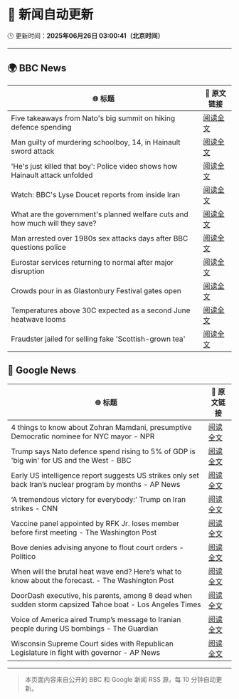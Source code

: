 # 🧠 新闻自动更新

🕒 更新时间：**2025年06月26日 03:00:41（北京时间）**

---

## 🌍 BBC News

| 🌐 标题 | 🔗 原文链接 |
|--------|-------------|
| Five takeaways from Nato's big summit on hiking defence spending | [阅读全文](https://www.bbc.com/news/articles/cvg8pd2y80go) |
| Man guilty of murdering schoolboy, 14, in Hainault sword attack | [阅读全文](https://www.bbc.com/news/articles/cwyrg6ynnx9o) |
| 'He's just killed that boy': Police video shows how Hainault attack unfolded | [阅读全文](https://www.bbc.com/news/articles/clyx0xkjmmgo) |
| Watch: BBC's Lyse Doucet reports from inside Iran | [阅读全文](https://www.bbc.com/news/videos/ceq7jjg929qo) |
| What are the government's planned welfare cuts and how much will they save? | [阅读全文](https://www.bbc.com/news/articles/cdjxygjrk9ro) |
| Man arrested over 1980s sex attacks days after BBC questions police | [阅读全文](https://www.bbc.com/news/articles/cpqnly2x8qno) |
| Eurostar services returning to normal after major disruption | [阅读全文](https://www.bbc.com/news/articles/c4gedxe7wnro) |
| Crowds pour in as Glastonbury Festival gates open | [阅读全文](https://www.bbc.com/news/articles/c23g4vd7p99o) |
| Temperatures above 30C expected as a second June heatwave looms | [阅读全文](https://www.bbc.com/weather/articles/cx2g8vw8v0jo) |
| Fraudster jailed for selling fake 'Scottish-grown tea' | [阅读全文](https://www.bbc.com/news/articles/c1dngyk69d0o) |

## 📰 Google News

| 🌐 标题 | 🔗 原文链接 |
|--------|-------------|
| 4 things to know about Zohran Mamdani, presumptive Democratic nominee for NYC mayor - NPR | [阅读全文](https://news.google.com/rss/articles/CBMif0FVX3lxTE5YQllWaUtHd250RDFaQWFfY2d0b3JlVm5OZW50Y1U4eXRqa0dCdTU4aDc2c1ZDdThra3g3MXlkTWFaZ213R21hMU53Zzh5VXlnUE8tUnpJVHpsUEw3a0xXYkE3Ul9OdXgxY1BoVmFoTGE3MkVuVDNuUE1qOTgzWmc?oc=5) |
| Trump says Nato defence spend rising to 5% of GDP is 'big win' for US and the West - BBC | [阅读全文](https://news.google.com/rss/articles/CBMiVEFVX3lxTE1UVDJEekpkZU9BTU8tWUVJZklGSENwdW02YzFPaDFza2QxQy1hUHRFb3JsNlpra3BWbHhIUGdrQWU5MTlidFZNenJkY1ozanloQlNFRA?oc=5) |
| Early US intelligence report suggests US strikes only set back Iran’s nuclear program by months - AP News | [阅读全文](https://news.google.com/rss/articles/CBMipgFBVV95cUxNOTY4UFQ0eGpLeEVpSHFqdEg2Wjh3M0xGX3N0RFRDdXFXUmd0emUxS1E1TE1DR1lYcWlTT1l0TGE4S0tCSDJwMmtpMjdRUFc4cEw4M2xZZ2lFU05RV3VrdkJoQnJRRG9pQWU4QVJ2cjdTZjdsSWhGbmc5UHlSV3RkdHRPdFc2UmEwMVE2c3pSMkQxZjE3dUY2LVd1WjYtRmhudlpVeGVn?oc=5) |
| ‘A tremendous victory for everybody:’ Trump on Iran strikes - CNN | [阅读全文](https://news.google.com/rss/articles/CBMigAFBVV95cUxPOVFpa29NZFJxMWYzc3VHVmVCb3RvZGt6ZEFXRl9IbG5neTFyOFMxc2R6dWRNWnYwclowb2tITEU4MVNHdW83eTRxYVNQSVY2Z0hhZm10YzE5ck0zRXFaTWNfdGpVUXRhY3cxOXJQSm85MkxsZm91NTJqV1loM1FzdQ?oc=5) |
| Vaccine panel appointed by RFK Jr. loses member before first meeting - The Washington Post | [阅读全文](https://news.google.com/rss/articles/CBMiiwFBVV95cUxQcUNSczRQbTZWNzVsazVURDg1aU96TVFGTWZ2NFZRLUhVYTZsYTNHMnFwVm9rUU9KWlpIUTNvMjdvSTBwLWhyTUoxVzI1WFRXeElBVURYeGdXWWpXNHRINGNzOGFoMlU3d1dtVWxfLW1fSjRDaThzeWxyTWc4b1FKenh6UUtXY3Z5bnlN?oc=5) |
| Bove denies advising anyone to flout court orders - Politico | [阅读全文](https://news.google.com/rss/articles/CBMikAFBVV95cUxPZWZxbGUwbmtXTG1nWUZNZ3JSWEY3NG0zd3BIS1BTY0cwY0tOVXk0WlZWYUhzS0hxUEtHN1JhTTdLN3M4QUdEMy1IeWVOdXlrSWVwQlRWSnFfcGwwblNJVmVRSzZTZldJN2FCVmhTZUFDUmFIcHJmSEZLenFGUXZER2pIdEpLdE9qZVlGampIS1A?oc=5) |
| When will the brutal heat wave end? Here’s what to know about the forecast. - The Washington Post | [阅读全文](https://news.google.com/rss/articles/CBMiiwFBVV95cUxQYWIwSVRYSmFSWFJvZWUwN0NLaGQ4R0NhOGVDVURFQ3pXYWczV2JRb2hIcHJTd2M2U1BQZGp2aDZoNENTRlJNbTYtaFlzVWttQi1sb1lBZHBHOHhiZFJ0c0JqY3VzblRZelhaVlBhSERQUE9ndU5jZTl2Ny1HXzU3SjRvZG9EUC1vRmRj?oc=5) |
| DoorDash executive, his parents, among 8 dead when sudden storm capsized Tahoe boat - Los Angeles Times | [阅读全文](https://news.google.com/rss/articles/CBMilAFBVV95cUxNc1lkTENIeXJqTUFDVld5ZXBTbVdWRW91ei0xVWVZektzMDU0U2o2Um5PbDlBME41bGctdzg3Zllnd1lwaWdIamg5MnNsZGd4Um1GSGI1SDhiYW1jTk1lS1ZMODEwOXpDMGRsSmx0cWUwZFJGYkh5dFQ3N0R2WmVRR18xNDNveWlCazEyRlBWUlV6SzND?oc=5) |
| Voice of America aired Trump’s message to Iranian people during US bombings - The Guardian | [阅读全文](https://news.google.com/rss/articles/CBMijgFBVV95cUxOV3poem1RZFVoTC1waHV1SDNac3liNVpVZ3B4VWhydHhUNkFtdU55cXpRcS11QTFpaVhaOERwdm1nM01fQXRNOHplRzVuZXFET29kMzFWTzJ0S3FsQXg1WnZRclktZVhEZFdLbmF5bWw1bS1reVhLM2hmemxrVE0yeWFScTR6bGpBdHZjdDln?oc=5) |
| Wisconsin Supreme Court sides with Republican Legislature in fight with governor - AP News | [阅读全文](https://news.google.com/rss/articles/CBMikwFBVV95cUxNZzVobnZzSEJsVTQ5ekdnUXZWMVY3WTBhWkdVNXdiQVVXQkx5TzkwcVIzY3dnM1c1WmY1aVFEdTRicG9DOGluRGFPSV9UdTljRnpMUU1zejlVYVZ6dUlPVllNRW5IcnpIejF1ZmRyODVBWjY0eFJYYndzM1BybUxuZGFIOXM2OVB4OHFhR1NJU2VjSDQ?oc=5) |

---
> 本页面内容来自公开的 BBC 和 Google 新闻 RSS 源，每 10 分钟自动更新。
